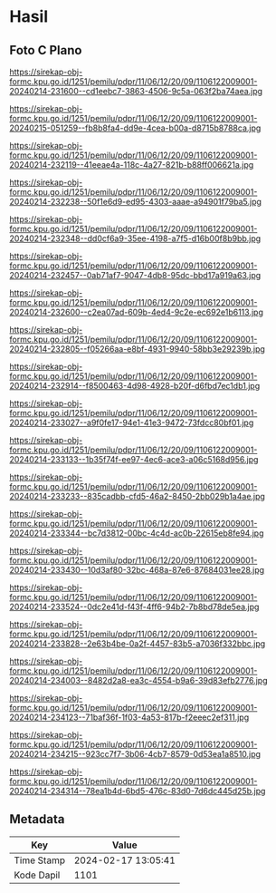 # Hasil

## Foto C Plano

https://sirekap-obj-formc.kpu.go.id/1251/pemilu/pdpr/11/06/12/20/09/1106122009001-20240214-231600--cd1eebc7-3863-4506-9c5a-063f2ba74aea.jpg

https://sirekap-obj-formc.kpu.go.id/1251/pemilu/pdpr/11/06/12/20/09/1106122009001-20240215-051259--fb8b8fa4-dd9e-4cea-b00a-d8715b8788ca.jpg

https://sirekap-obj-formc.kpu.go.id/1251/pemilu/pdpr/11/06/12/20/09/1106122009001-20240214-232119--41eeae4a-118c-4a27-821b-b88ff006621a.jpg

https://sirekap-obj-formc.kpu.go.id/1251/pemilu/pdpr/11/06/12/20/09/1106122009001-20240214-232238--50f1e6d9-ed95-4303-aaae-a94901f79ba5.jpg

https://sirekap-obj-formc.kpu.go.id/1251/pemilu/pdpr/11/06/12/20/09/1106122009001-20240214-232348--dd0cf6a9-35ee-4198-a7f5-d16b00f8b9bb.jpg

https://sirekap-obj-formc.kpu.go.id/1251/pemilu/pdpr/11/06/12/20/09/1106122009001-20240214-232457--0ab71af7-9047-4db8-95dc-bbd17a919a63.jpg

https://sirekap-obj-formc.kpu.go.id/1251/pemilu/pdpr/11/06/12/20/09/1106122009001-20240214-232600--c2ea07ad-609b-4ed4-9c2e-ec692e1b6113.jpg

https://sirekap-obj-formc.kpu.go.id/1251/pemilu/pdpr/11/06/12/20/09/1106122009001-20240214-232805--f05266aa-e8bf-4931-9940-58bb3e29239b.jpg

https://sirekap-obj-formc.kpu.go.id/1251/pemilu/pdpr/11/06/12/20/09/1106122009001-20240214-232914--f8500463-4d98-4928-b20f-d6fbd7ec1db1.jpg

https://sirekap-obj-formc.kpu.go.id/1251/pemilu/pdpr/11/06/12/20/09/1106122009001-20240214-233027--a9f0fe17-94e1-41e3-9472-73fdcc80bf01.jpg

https://sirekap-obj-formc.kpu.go.id/1251/pemilu/pdpr/11/06/12/20/09/1106122009001-20240214-233133--1b35f74f-ee97-4ec6-ace3-a06c5168d956.jpg

https://sirekap-obj-formc.kpu.go.id/1251/pemilu/pdpr/11/06/12/20/09/1106122009001-20240214-233233--835cadbb-cfd5-46a2-8450-2bb029b1a4ae.jpg

https://sirekap-obj-formc.kpu.go.id/1251/pemilu/pdpr/11/06/12/20/09/1106122009001-20240214-233344--bc7d3812-00bc-4c4d-ac0b-22615eb8fe94.jpg

https://sirekap-obj-formc.kpu.go.id/1251/pemilu/pdpr/11/06/12/20/09/1106122009001-20240214-233430--10d3af80-32bc-468a-87e6-87684031ee28.jpg

https://sirekap-obj-formc.kpu.go.id/1251/pemilu/pdpr/11/06/12/20/09/1106122009001-20240214-233524--0dc2e41d-f43f-4ff6-94b2-7b8bd78de5ea.jpg

https://sirekap-obj-formc.kpu.go.id/1251/pemilu/pdpr/11/06/12/20/09/1106122009001-20240214-233828--2e63b4be-0a2f-4457-83b5-a7036f332bbc.jpg

https://sirekap-obj-formc.kpu.go.id/1251/pemilu/pdpr/11/06/12/20/09/1106122009001-20240214-234003--8482d2a8-ea3c-4554-b9a6-39d83efb2776.jpg

https://sirekap-obj-formc.kpu.go.id/1251/pemilu/pdpr/11/06/12/20/09/1106122009001-20240214-234123--71baf36f-1f03-4a53-817b-f2eeec2ef311.jpg

https://sirekap-obj-formc.kpu.go.id/1251/pemilu/pdpr/11/06/12/20/09/1106122009001-20240214-234215--923cc7f7-3b06-4cb7-8579-0d53ea1a8510.jpg

https://sirekap-obj-formc.kpu.go.id/1251/pemilu/pdpr/11/06/12/20/09/1106122009001-20240214-234314--78ea1b4d-6bd5-476c-83d0-7d6dc445d25b.jpg


## Metadata

| Key        | Value               |
| ---------- | ------------------- |
| Time Stamp | 2024-02-17 13:05:41 |
| Kode Dapil | 1101                |



